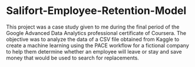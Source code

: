 # Salifort-Employee-Retention-Model
This project was a case study given to me during the final period of the Google Advanced Data Analytics professional certificate of Coursera. The objective was to analyze the data of a CSV file obtained from Kaggle to create a machine learning using the PACE workflow for a fictional company to help them determine whether an employee will leave or stay and save money that would be used to search for replacements.
